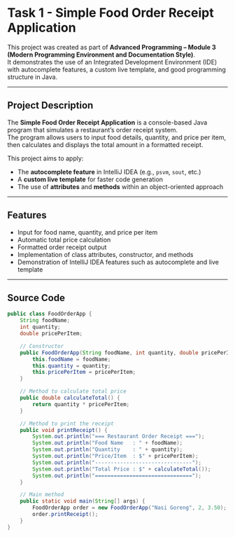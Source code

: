 # Task 1 - Simple Food Order Receipt Application

This project was created as part of **Advanced Programming – Module 3 (Modern Programming Environment and Documentation Style)**.  
It demonstrates the use of an Integrated Development Environment (IDE) with autocomplete features, a custom live template, and good programming structure in Java.

---

## Project Description

The **Simple Food Order Receipt Application** is a console-based Java program that simulates a restaurant’s order receipt system.  
The program allows users to input food details, quantity, and price per item, then calculates and displays the total amount in a formatted receipt.

This project aims to apply:
- The **autocomplete feature** in IntelliJ IDEA (e.g., `psvm`, `sout`, etc.)
- A **custom live template** for faster code generation
- The use of **attributes** and **methods** within an object-oriented approach

---

## Features

- Input for food name, quantity, and price per item  
- Automatic total price calculation  
- Formatted order receipt output  
- Implementation of class attributes, constructor, and methods  
- Demonstration of IntelliJ IDEA features such as autocomplete and live template  

---

## Source Code

```java
public class FoodOrderApp {
    String foodName;
    int quantity;
    double pricePerItem;

    // Constructor
    public FoodOrderApp(String foodName, int quantity, double pricePerItem) {
        this.foodName = foodName;
        this.quantity = quantity;
        this.pricePerItem = pricePerItem;
    }

    // Method to calculate total price
    public double calculateTotal() {
        return quantity * pricePerItem;
    }

    // Method to print the receipt
    public void printReceipt() {
        System.out.println("=== Restaurant Order Receipt ===");
        System.out.println("Food Name   : " + foodName);
        System.out.println("Quantity    : " + quantity);
        System.out.println("Price/Item  : $" + pricePerItem);
        System.out.println("-------------------------------");
        System.out.println("Total Price : $" + calculateTotal());
        System.out.println("===============================");
    }

    // Main method
    public static void main(String[] args) {
        FoodOrderApp order = new FoodOrderApp("Nasi Goreng", 2, 3.50);
        order.printReceipt();
    }
}
